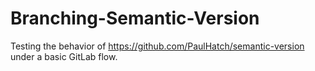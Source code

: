 # Branching-Semantic-Version
Testing the behavior of https://github.com/PaulHatch/semantic-version under a basic GitLab flow.

